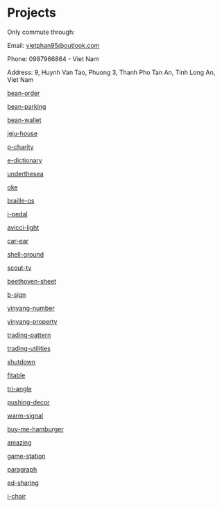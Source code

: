 # Projects

Only commute through:

Email: vietphan95@outlook.com

Phone: 0987966864 - Viet Nam

Address: 9, Huynh Van Tao, Phuong 3, Thanh Pho Tan An, Tinh Long An, Viet Nam

[bean-order](https://github.com/vietphan1995/bean-order.git)

[bean-parking](https://github.com/vietphan1995/bean-parking.git)

[bean-wallet](https://github.com/vietphan1995/bean-wallet.git)

[jeju-house](https://github.com/vietphan1995/jeju-house.git)

[p-charity](https://github.com/vietphan1995/p-charity.git)

[e-dictionary](https://github.com/vietphan1995/e-dictionary.git)

[underthesea](https://github.com/vietphan1995/underthesea.git)

[oke](https://github.com/vietphan1995/oke.git)

[braille-os](https://github.com/vietphan1995/braille-os.git)

[i-pedal](https://github.com/vietphan1995/i-pedal.git)

[avicci-light](https://github.com/vietphan1995/avicci-light.git)

[car-ear](https://github.com/vietphan1995/car-ear.git)

[shell-ground](https://github.com/vietphan1995/shell-ground.git)

[scout-tv](https://github.com/vietphan1995/scout-tv.git)

[beethoven-sheet](https://github.com/vietphan1995/beethoven-sheet.git)

[b-sign](https://github.com/vietphan1995/b-sign.git)

[yinyang-number](https://github.com/vietphan1995/yinyang-number.git)

[yinyang-property](https://github.com/vietphan1995/yinyang-property.git)

[trading-pattern](https://github.com/vietphan1995/trade-pattern.git)

[trading-utilities](https://github.com/vietphan1995/trading-utilities.git)

[shutdown](https://github.com/vietphan1995/shutdown.git)

[fitable](https://github.com/vietphan1995/fitable.git)

[tri-angle](https://github.com/vietphan1995/tri-angle.git)

[pushing-decor](https://github.com/vietphan1995/pushing-decor.git)

[warm-signal](https://github.com/vietphan1995/warm-signal.git)

[buy-me-hamburger](https://github.com/vietphan1995/buy-me-hamburger.git)

[amazing](https://github.com/vietphan1995/amazing.git)

[game-station](https://github.com/vietphan1995/game-station.git)

[paragraph](https://github.com/vietphan1995/paragraph.git)

[ed-sharing](https://github.com/vietphan1995/ed-sharing.git)

[i-chair](https://github.com/vietphan1995/i-chair.git)